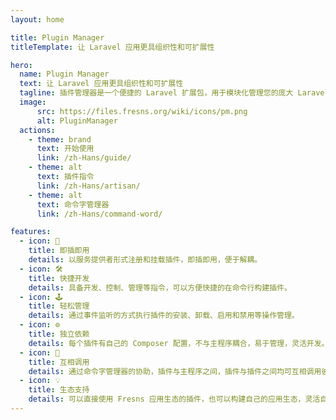 ```yaml
---
layout: home

title: Plugin Manager
titleTemplate: 让 Laravel 应用更具组织性和可扩展性

hero:
  name: Plugin Manager
  text: 让 Laravel 应用更具组织性和可扩展性
  tagline: 插件管理器是一个便捷的 Laravel 扩展包，用于模块化管理您的庞大 Laravel 应用程序。每个插件就像一个独立的 Laravel 应用或者微服务，可以定义自己的视图、控制器和模型。
  image:
      src: https://files.fresns.org/wiki/icons/pm.png
      alt: PluginManager
  actions:
    - theme: brand
      text: 开始使用
      link: /zh-Hans/guide/
    - theme: alt
      text: 插件指令
      link: /zh-Hans/artisan/
    - theme: alt
      text: 命令字管理器
      link: /zh-Hans/command-word/

features:
  - icon: 🔌
    title: 即插即用
    details: 以服务提供者形式注册和挂载插件，即插即用，便于解耦。
  - icon: 🛠️
    title: 快捷开发
    details: 具备开发、控制、管理等指令，可以方便快捷的在命令行构建插件。
  - icon: 🕹
    title: 轻松管理
    details: 通过事件监听的方式执行插件的安装、卸载、启用和禁用等操作管理。
  - icon: ⚙️
    title: 独立依赖
    details: 每个插件有自己的 Composer 配置，不与主程序耦合，易于管理，灵活开发。
  - icon: 📡
    title: 互相调用
    details: 通过命令字管理器的协助，插件与主程序之间，插件与插件之间均可互相调用彼此的功能。
  - icon: 💡
    title: 生态支持
    details: 可以直接使用 Fresns 应用生态的插件，也可以构建自己的应用生态，灵活自由的发挥心中所想。
---
```

